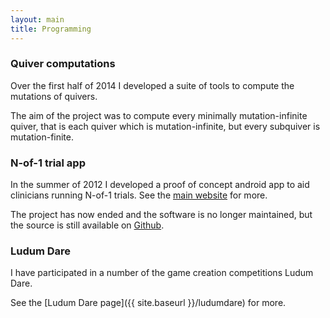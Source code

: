 ```yaml
---
layout: main
title: Programming
--- 
```


### Quiver computations 

Over the first half of 2014 I developed a suite of tools to compute the 
mutations of quivers. 

The aim of the project was to compute every minimally mutation-infinite quiver, 
that is each quiver which is mutation-infinite, but every subquiver is 
mutation-finite. 

### N-of-1 trial app 

In the summer of 2012 I developed a proof of concept android app to aid 
clinicians running N-of-1 trials. See the [main 
website](//jwlawson.github.io/nof1) for more. 

The project has now ended and the software is no longer maintained, but the 
source is still available on [Github](//github.com/jwlawson/nof1). 

### Ludum Dare 

I have participated in a number of the game creation competitions Ludum Dare. 

See the [Ludum Dare page]({{ site.baseurl }}/ludumdare) for more. 


